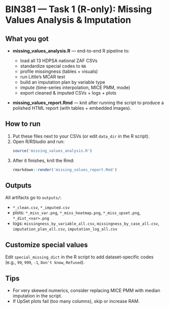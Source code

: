 # BIN381 — Task 1 (R-only): Missing Values Analysis & Imputation

## What you got
- **missing_values_analysis.R** — end-to-end R pipeline to:
  - load all 13 HDPSA national ZAF CSVs
  - standardize special codes to `NA`
  - profile missingness (tables + visuals)
  - run Little’s MCAR test
  - build an imputation plan by variable type
  - impute (time-series interpolation, MICE PMM, mode)
  - export cleaned & imputed CSVs + logs + plots

- **missing_values_report.Rmd** — knit after running the script to produce a polished HTML report (with tables + embedded images).

## How to run
1. Put these files next to your CSVs (or edit `data_dir` in the R script).
2. Open R/RStudio and run:
   ```r
   source('missing_values_analysis.R')
   ```
3. After it finishes, knit the Rmd:
   ```r
   rmarkdown::render('missing_values_report.Rmd')
   ```

## Outputs
All artifacts go to `outputs/`:
- `*_clean.csv`, `*_imputed.csv`
- plots: `*_miss_var.png`, `*_miss_heatmap.png`, `*_miss_upset.png`, `*_dist_<var>.png`
- logs: `missingness_by_variable_all.csv`, `missingness_by_case_all.csv`, `imputation_plan_all.csv`, `imputation_log_all.csv`

## Customize special values
Edit `special_missing_dict` in the R script to add dataset-specific codes (e.g., `99`, `999`, `-1`, `Don't know`, `Refused`).

## Tips
- For very skewed numerics, consider replacing MICE PMM with median imputation in the script.
- If UpSet plots fail (too many columns), skip or increase RAM.
